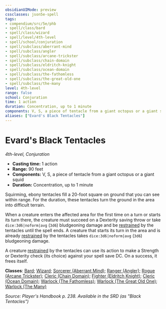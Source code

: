 ```yaml
---
obsidianUIMode: preview
cssclasses: json5e-spell
tags:
- compendium/src/5e/phb
- spell/class/bard
- spell/class/wizard
- spell/level/4th-level
- spell/school/conjuration
- spell/subclass/aberrant-mind
- spell/subclass/angler
- spell/subclass/arcane-trickster
- spell/subclass/chain-domain
- spell/subclass/eldritch-knight
- spell/subclass/ocean-domain
- spell/subclass/the-fathomless
- spell/subclass/the-great-old-one
- spell/subclass/the-many
level: 4th-level
range: false
school: Conjuration
time: 1 action
duration: Concentration, up to 1 minute
components: V, S, a piece of tentacle from a giant octopus or a giant squid
aliases: ["Evard's Black Tentacles"]
---
```

# Evard's Black Tentacles
*4th-level, Conjuration*  

- **Casting time:** 1 action
- **Range:** 90 feet
- **Components:** V, S, a piece of tentacle from a giant octopus or a giant squid
- **Duration:** Concentration, up to 1 minute

Squirming, ebony tentacles fill a 20-foot square on ground that you can see within range. For the duration, these tentacles turn the ground in the area into difficult terrain.

When a creature enters the affected area for the first time on a turn or starts its turn there, the creature must succeed on a Dexterity saving throw or take `dice:3d6|noform|avg` (`3d6`) bludgeoning damage and be [restrained](/compendium/rules/conditions.md#Restrained) by the tentacles until the spell ends. A creature that starts its turn in the area and is already [restrained](/compendium/rules/conditions.md#Restrained) by the tentacles takes `dice:3d6|noform|avg` (`3d6`) bludgeoning damage.

A creature [restrained](/compendium/rules/conditions.md#Restrained) by the tentacles can use its action to make a Strength or Dexterity check (its choice) against your spell save DC. On a success, it frees itself.

**Classes**: [Bard](list-spells-classes-bard); [Wizard](list-spells-classes-wizard); [Sorcerer (Aberrant Mind)](list-spells-classes-sorcerer-aberrant-mind-tce); [Ranger (Angler)](list-spells-classes-ranger-angler-griffonssaddlebag3); [Rogue (Arcane Trickster)](list-spells-classes-rogue-arcane-trickster); [Cleric (Chain Domain)](list-spells-classes-cleric-chain-domain-griffonssaddlebag4); [Fighter (Eldritch Knight)](list-spells-classes-fighter-eldritch-knight); [Cleric (Ocean Domain)](list-spells-classes-cleric-ocean-domain-kpdm); [Warlock (The Fathomless)](list-spells-classes-warlock-the-fathomless-tce); [Warlock (The Great Old One)](list-spells-classes-warlock-the-great-old-one); [Warlock (The Many)](list-spells-classes-warlock-the-many-griffonssaddlebag2)

*Source: Player's Handbook p. 238. Available in the <span title='Systems Reference Document (5.1)'>SRD</span> (as "Black Tentacles")*